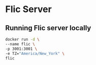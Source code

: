 # Flic Server

## Running Flic server locally
```sh
docker run -d \
--name flic \
-p 3001:3001 \
-e TZ="America/New_York" \
flic
```